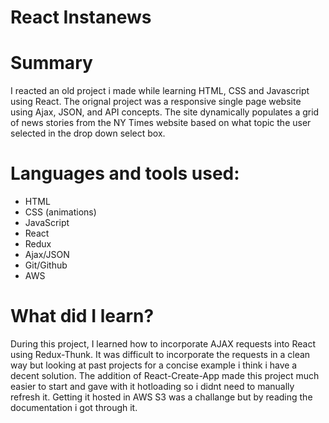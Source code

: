 # React Instanews
# Summary
I reacted an old project i made while learning HTML, CSS and Javascript using React. The orignal project was a responsive single page website using Ajax, JSON, and API concepts. The site dynamically populates a grid of news stories from the NY Times website based on what topic the user selected in the drop down select box. 

# Languages and tools used:
* HTML
* CSS (animations)
* JavaScript
* React
* Redux
* Ajax/JSON
* Git/Github
* AWS

# What did I learn?
During this project, I learned how to incorporate AJAX requests into React using Redux-Thunk. It was difficult to incorporate the requests in a clean way but looking at past projects for a concise example i think i have a decent solution.
The addition of React-Create-App made this project much easier to start and gave with it hotloading so i didnt need to manually refresh it.
Getting it hosted in AWS S3 was a challange but by reading the documentation i got through it.
